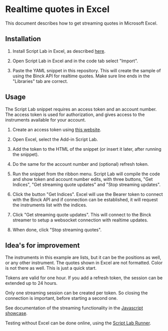 # Realtime quotes in Excel

This document describes how to get streaming quotes in Microsoft Excel.

## Installation

1. Install Script Lab in Excel, as described [here](https://github.com/OfficeDev/script-lab/blob/master/README.md#top).

2. Open Script Lab in Excel and in the code tab select "Import".

3. Paste the YAML snippet in this repository. This will create the sample of using the Binck API for realtime quotes. Make sure line ends in the "Libraries" tab are correct.

## Usage

The Script Lab snippet requires an access token and an account number. The access token is used for authorization, and gives access to the instruments available for your account.

1. Create an access token using [this website](https://www.basement.nl/binck/demo.html).

2. Open Excel, select the Add-in Script Lab.

3. Add the token to the HTML of the snippet (or insert it later, after running the snippet).

4. Do the same for the account number and (optional) refresh token.

5. Run the snippet from the ribbon menu. Script Lab will compile the code and show token and account number edits, with three buttons, "Get Indices", "Get streaming quote updates" and "Stop streaming updates".

6. Click the button "Get Indices". Excel will use the Bearer token to connect with the Binck API and if connection can be established, it will request the instruments list with the indices.

7. Click "Get streaming quote updates". This will connect to the Binck streamer to setup a websocket connection with realtime updates.

8. When done, click "Stop streaming quotes".

## Idea's for improvement

The instruments in this example are lists, but it can be the positions as well, or any other instrument.
The quotes shown in Excel are not formatted. Color is not there as well. This is just a quick start.

Tokens are valid for one hour. If you add a refresh token, the session can be extended up to 24 hours.

Only one streaming session can be created per token. So closing the connection is important, before starting a second one.

See documentation of the streaming functionality in the [Javascript showcase](https://github.com/binckbank-api/client-js#realtime).

Testing without Excel can be done online, using the [Script Lab Runner](https://script-lab.azureedge.net/#/).
